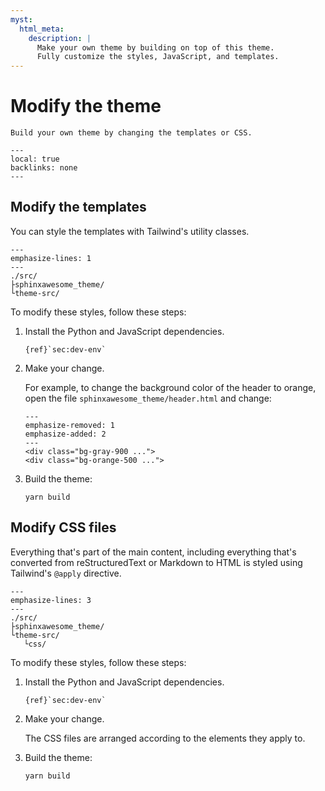 ```yaml
---
myst:
  html_meta:
    description: |
      Make your own theme by building on top of this theme.
      Fully customize the styles, JavaScript, and templates.
---
```


# Modify the theme

```{rst-class} lead
Build your own theme by changing the templates or CSS.
```

```{contents} On this page
---
local: true
backlinks: none
---
```

## Modify the templates

You can style the templates with Tailwind's utility classes.

```{code-block} terminal
---
emphasize-lines: 1
---
./src/
├sphinxawesome_theme/
└theme-src/
```

To modify these styles, follow these steps:

1. Install the Python and JavaScript dependencies.

   ```{seealso}
   {ref}`sec:dev-env`
   ```

1. Make your change.

   For example, to change the background color of the header to orange,
   open the file `sphinxawesome_theme/header.html` and change:

   ```{code-block} html
   ---
   emphasize-removed: 1
   emphasize-added: 2
   ---
   <div class="bg-gray-900 ...">
   <div class="bg-orange-500 ...">
   ```

1. Build the theme:

   ```terminal
   yarn build
   ```

## Modify CSS files

Everything that's part of the main content,
including everything that's converted from
reStructuredText or Markdown to HTML is styled using Tailwind's `@apply` directive.

```{code-block} terminal
---
emphasize-lines: 3
---
./src/
├sphinxawesome_theme/
└theme-src/
   └css/
```

To modify these styles, follow these steps:

1. Install the Python and JavaScript dependencies.

   ```{seealso}
   {ref}`sec:dev-env`
   ```

1. Make your change.

   The CSS files are arranged according to the elements they apply to.

1. Build the theme:

   ```terminal
   yarn build
   ```
